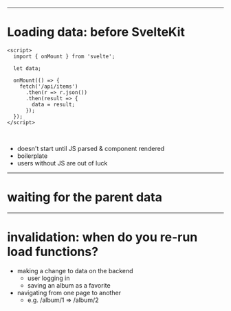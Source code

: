 
---

# Loading data: before SvelteKit

```svelte
<script>
  import { onMount } from 'svelte';

  let data;

  onMount(() => {
    fetch('/api/items')
      .then(r => r.json())
      .then(result => {
        data = result;
      });
  });
</script>
```

<br>

<v-clicks>

- doesn't start until JS parsed & component rendered
- boilerplate
- users without JS are out of luck

</v-clicks>

<!--
most apps need to load data - here's how you'd do that in pure svelte

parsing/loading/error handling all by yourself

issues with this approach

this still works in SvelteKit but there's a better way
-->

---

# waiting for the parent data

<!--
[ this is cuttable if pressed for time. can briefly explain in final part if needed ]

though sometimes you can't fully run in parallel and you have a page that needs data from a parent load function

you can use `await parent`

you want to be careful, because when you do this the rest of your load function will stop executing in parallel

if you're making other api calls, fire those off first (just like making api calls in parallel)

one example where this can be useful: favorites. all data loading is in layout, pages just extract data from that
-->

---

# invalidation: when do you re-run load functions?

- making a change to data on the backend 
  - user logging in
  - saving an album as a favorite
- navigating from one page to another
  - e.g. /album/1 => /album/2

<!--
[ TODO maybe cut / fold into form section or live demo? ]

we've only talked about when load functions run when a page is first rendered - you go to the album page, so call the load function to get data about that album

sometimes you need to re-run load functions because the data has changed. SK will try to do that intelligently

you want to be efficient about it without getting stale data: run too often and it's wasteful, don't run enough and data becomes out of date

SK will track what data is used in each load function and only re-run it when the data changes

let's look at an example: navigating between artists

when you first load the page, two load functions are run. the layout load and the page load

but then subsequent navigations will only run the page load. this is because that load uses the url (and params), so it will re-run it whenever the URL changes

however, the layout load does not depend on anything that is changing, so it only runs once

that's why it's efficient to get shared data in the layout, because it won't re-run on every page

however, sometimes you need to reload all the data. when you submit a form, that form submission could have changed anything on your backend. So SK will rerun all the load functions on the page by default

this isn't very efficient right? but it's a good default to keep data from getting stale. later we'll come back to ways to more intelligently rerun certain load functions
-->